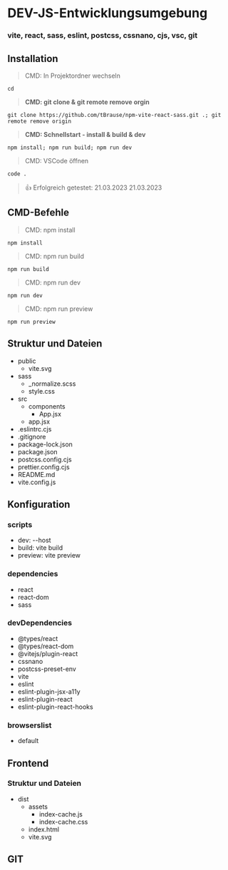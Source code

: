 # DEV-JS-Entwicklungsumgebung

### vite, react, sass, eslint, postcss, cssnano, cjs, vsc, git

## Installation

> CMD: In Projektordner wechseln

    cd

> **CMD: git clone & git remote remove orgin**

    git clone https://github.com/tBrause/npm-vite-react-sass.git .; git remote remove origin

> **CMD: Schnellstart - install & build & dev**

    npm install; npm run build; npm run dev

> CMD: VSCode öffnen

    code .

> 👍 Erfolgreich getestet: 21.03.2023
> 21.03.2023

## CMD-Befehle

> CMD: npm install

    npm install

> CMD: npm run build

    npm run build

> CMD: npm run dev

    npm run dev

> CMD: npm run preview

    npm run preview

## Struktur und Dateien

- public
  - vite.svg
- sass
  - \_normalize.scss
  - style.css
- src
  - components
    - App.jsx
  - app.jsx
- .eslintrc.cjs
- .gitignore
- package-lock.json
- package.json
- postcss.config.cjs
- prettier.config.cjs
- README.md
- vite.config.js

## Konfiguration

### scripts

- dev: --host
- build: vite build
- preview: vite preview

### dependencies

- react
- react-dom
- sass

### devDependencies

- @types/react
- @types/react-dom
- @vitejs/plugin-react
- cssnano
- postcss-preset-env
- vite
- eslint
- eslint-plugin-jsx-a11y
- eslint-plugin-react
- eslint-plugin-react-hooks

### browserslist

- default

## Frontend

### Struktur und Dateien

- dist
  - assets
    - index-cache.js
    - index-cache.css
  - index.html
  - vite.svg

## GIT

<!-- kom -->
